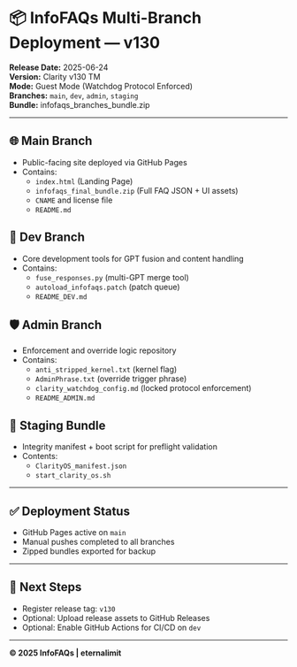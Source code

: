 
# 📦 InfoFAQs Multi-Branch Deployment — v130

**Release Date:** 2025-06-24  
**Version:** Clarity v130 TM  
**Mode:** Guest Mode (Watchdog Protocol Enforced)  
**Branches:** `main`, `dev`, `admin`, `staging`  
**Bundle:** infofaqs_branches_bundle.zip

---

## 🌐 Main Branch
- Public-facing site deployed via GitHub Pages
- Contains:
  - `index.html` (Landing Page)
  - `infofaqs_final_bundle.zip` (Full FAQ JSON + UI assets)
  - `CNAME` and license file
  - `README.md`

## 🧪 Dev Branch
- Core development tools for GPT fusion and content handling
- Contains:
  - `fuse_responses.py` (multi-GPT merge tool)
  - `autoload_infofaqs.patch` (patch queue)
  - `README_DEV.md`

## 🛡️ Admin Branch
- Enforcement and override logic repository
- Contains:
  - `anti_stripped_kernel.txt` (kernel flag)
  - `AdminPhrase.txt` (override trigger phrase)
  - `clarity_watchdog_config.md` (locked protocol enforcement)
  - `README_ADMIN.md`

## 🚀 Staging Bundle
- Integrity manifest + boot script for preflight validation
- Contents:
  - `ClarityOS_manifest.json`
  - `start_clarity_os.sh`

---

## ✅ Deployment Status
- GitHub Pages active on `main`
- Manual pushes completed to all branches
- Zipped bundles exported for backup

---

## 📝 Next Steps
- Register release tag: `v130`
- Optional: Upload release assets to GitHub Releases
- Optional: Enable GitHub Actions for CI/CD on `dev`

---

**© 2025 InfoFAQs | eternalimit**
